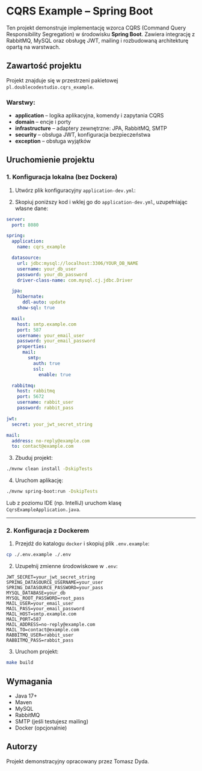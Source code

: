 # CQRS Example – Spring Boot

Ten projekt demonstruje implementację wzorca CQRS (Command Query Responsibility Segregation) w środowisku **Spring Boot**. Zawiera integrację z RabbitMQ, MySQL oraz obsługę JWT, mailing i rozbudowaną architekturę opartą na warstwach.

## Zawartość projektu

Projekt znajduje się w przestrzeni pakietowej `pl.doublecodestudio.cqrs_example`.

### Warstwy:

- **application** – logika aplikacyjna, komendy i zapytania CQRS
- **domain** – encje i porty
- **infrastructure** – adaptery zewnętrzne: JPA, RabbitMQ, SMTP
- **security** – obsługa JWT, konfiguracja bezpieczeństwa
- **exception** – obsługa wyjątków

## Uruchomienie projektu

### 1. Konfiguracja lokalna (bez Dockera)

1. Utwórz plik konfiguracyjny `application-dev.yml`:


2. Skopiuj poniższy kod i wklej go do `application-dev.yml`, uzupełniając własne dane:

```yaml
server:
  port: 8080

spring:
  application:
    name: cqrs_example

  datasource:
    url: jdbc:mysql://localhost:3306/YOUR_DB_NAME
    username: your_db_user
    password: your_db_password
    driver-class-name: com.mysql.cj.jdbc.Driver

  jpa:
    hibernate:
      ddl-auto: update
    show-sql: true

  mail:
    host: smtp.example.com
    port: 587
    username: your_email_user
    password: your_email_password
    properties:
      mail:
        smtp:
          auth: true
          ssl:
            enable: true

  rabbitmq:
    host: rabbitmq
    port: 5672
    username: rabbit_user
    password: rabbit_pass

jwt:
  secret: your_jwt_secret_string

mail:
  address: no-reply@example.com
  to: contact@example.com
```

3. Zbuduj projekt:

```bash
./mvnw clean install -DskipTests
```

4. Uruchom aplikację:

```bash
./mvnw spring-boot:run -DskipTests
```

Lub z poziomu IDE (np. IntelliJ) uruchom klasę `CqrsExampleApplication.java`.

---

### 2. Konfiguracja z Dockerem

1. Przejdź do katalogu `docker` i skopiuj plik `.env.example`:

```bash
cp ./.env.example ./.env
```

2. Uzupełnij zmienne środowiskowe w `.env`:

```env
JWT_SECRET=your_jwt_secret_string
SPRING_DATASOURCE_USERNAME=your_user
SPRING_DATASOURCE_PASSWORD=your_pass
MYSQL_DATABASE=your_db
MYSQL_ROOT_PASSWORD=root_pass
MAIL_USER=your_email_user
MAIL_PASS=your_email_password
MAIL_HOST=smtp.example.com
MAIL_PORT=587
MAIL_ADDRESS=no-reply@example.com
MAIL_TO=contact@example.com
RABBITMQ_USER=rabbit_user
RABBITMQ_PASS=rabbit_pass
```

3. Uruchom projekt:

```bash
make build
```

## Wymagania

- Java 17+
- Maven
- MySQL
- RabbitMQ
- SMTP (jeśli testujesz mailing)
- Docker (opcjonalnie)

## Autorzy

Projekt demonstracyjny opracowany przez Tomasz Dyda.